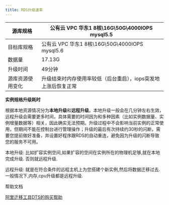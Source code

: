 ```yaml
---
title: RDS升级速率
---
```


| 源库规格         | 公有云 VPC 华东1 8核\16G\50G\4000IOPS mysql5.5                 |
| ---------------- | -------------------------------------------------------------- |
| 目标库规格       | 公有云 VPC 华东1 8核\16G\50G\4000IOPS mysql5.6                 |
| 数据量           | 17.13G                                                         |
| 升级时间         | 49分钟                                                         |
| 源库资源使用变化 | 升级结束时内存使用率较低（后台重启），iops突发地上涨后恢复正常 |

**实例规格升级耗时**

根据本地资源情况分为**本地升级**和**远程升级**。本地升级一般会在几分钟左右生效，远程升级会需要更多时间，具体需要的时间因为和多种因素（比如实例数据量、实例增量数据等）相关，因此确实无法预期。升级过程中不会影响当前实例的正常使用，但期间不能在控制台进行管理操作；升级的最后有次持续约30秒的闪断，需要您提前做好准备，并设置好程序跟RDS的自动重连，避免因为升级的闪断导致您的服务不可用。

本地升级: 比如扩容实例空间,如果扩容的空间在实例所在的物理机足够,就在本地完成升级. 否则就远程升级.

远程升级: 就是在符合条件的远程主机上为您搭建个新实例,然后将数据迁移过去. 一般情况下,内存,cpu升级都是远程升级.

帮助文档

[阿里迁移工具DTS的购买帮助](https://help.aliyun.com/document_detail/26604.html?spm=5176.doc26612.6.550.yzWYZh)
